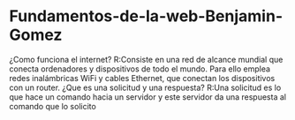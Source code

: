# Fundamentos-de-la-web-Benjamin-Gomez
¿Como funciona el internet?
R:Consiste en una red de alcance mundial que conecta ordenadores y dispositivos de todo el mundo. Para ello emplea redes inalámbricas WiFi y cables Ethernet, que conectan los dispositivos con un router.
¿Que es una solicitud y una respuesta?
R:Una solicitud es lo que hace un comando hacia un servidor y este servidor da una respuesta al comando que lo solicito 